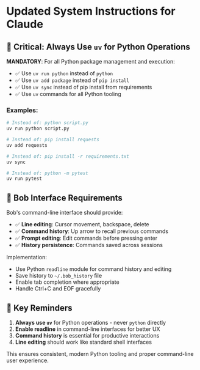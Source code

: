# Updated System Instructions for Claude

## 🐍 **Critical: Always Use `uv` for Python Operations**

**MANDATORY**: For all Python package management and execution:
- ✅ Use `uv run python` instead of `python`
- ✅ Use `uv add package` instead of `pip install`
- ✅ Use `uv sync` instead of pip install from requirements
- ✅ Use `uv` commands for all Python tooling

### Examples:
```bash
# Instead of: python script.py
uv run python script.py

# Instead of: pip install requests
uv add requests  

# Instead of: pip install -r requirements.txt
uv sync

# Instead of: python -m pytest
uv run pytest
```

## 🎯 **Bob Interface Requirements**

Bob's command-line interface should provide:
- ✅ **Line editing**: Cursor movement, backspace, delete
- ✅ **Command history**: Up arrow to recall previous commands
- ✅ **Prompt editing**: Edit commands before pressing enter
- ✅ **History persistence**: Commands saved across sessions

Implementation:
- Use Python `readline` module for command history and editing
- Save history to `~/.bob_history` file
- Enable tab completion where appropriate
- Handle Ctrl+C and EOF gracefully

## 📝 **Key Reminders**

1. **Always use `uv`** for Python operations - never `python` directly
2. **Enable readline** in command-line interfaces for better UX
3. **Command history** is essential for productive interactions
4. **Line editing** should work like standard shell interfaces

This ensures consistent, modern Python tooling and proper command-line user experience.
